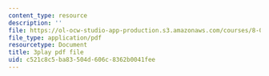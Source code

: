 ```yaml
---
content_type: resource
description: ''
file: https://ol-ocw-studio-app-production.s3.amazonaws.com/courses/8-04-quantum-physics-i-spring-2016/c521c8c5ba83504d606c8362b0041fee_rCRH9CTThlo.pdf
file_type: application/pdf
resourcetype: Document
title: 3play pdf file
uid: c521c8c5-ba83-504d-606c-8362b0041fee
---
```

